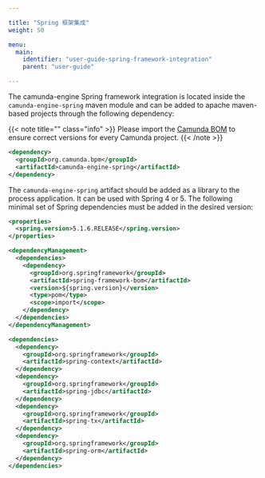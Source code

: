 ```yaml
---

title: "Spring 框架集成"
weight: 50

menu:
  main:
    identifier: "user-guide-spring-framework-integration"
    parent: "user-guide"

---
```


The camunda-engine Spring framework integration is located inside the `camunda-engine-spring` maven module and can be added to apache maven-based projects through the following dependency:

{{< note title="" class="info" >}}
  Please import the [Camunda BOM](/get-started/apache-maven/) to ensure correct versions for every Camunda project.
{{< /note >}}

```xml
<dependency>
  <groupId>org.camunda.bpm</groupId>
  <artifactId>camunda-engine-spring</artifactId>
</dependency>
```

The `camunda-engine-spring` artifact should be added as a library to the process application.
It can be used with Spring 4 or 5. The following minimal set of Spring dependencies must be added in the desired version:

```xml
<properties>
  <spring.version>5.1.6.RELEASE</spring.version>
</properties>

<dependencyManagement>
  <dependencies>
    <dependency>
      <groupId>org.springframework</groupId>
      <artifactId>spring-framework-bom</artifactId>
      <version>${spring.version}</version>
      <type>pom</type>
      <scope>import</scope>
    </dependency>
  </dependencies>
</dependencyManagement>

<dependencies>
  <dependency>
    <groupId>org.springframework</groupId>
    <artifactId>spring-context</artifactId>
  </dependency>
  <dependency>
    <groupId>org.springframework</groupId>
    <artifactId>spring-jdbc</artifactId>
  </dependency>
  <dependency>
    <groupId>org.springframework</groupId>
    <artifactId>spring-tx</artifactId>
  </dependency>
  <dependency>
    <groupId>org.springframework</groupId>
    <artifactId>spring-orm</artifactId>
  </dependency>
</dependencies>
```

